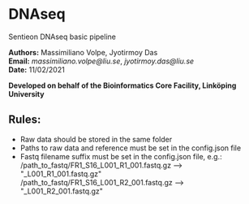# DNAseq
Sentieon DNAseq basic pipeline

__Authors:__ Massimiliano Volpe, Jyotirmoy Das\
__Email:__ _massimiliano.volpe@liu.se_, _jyotirmoy.das@liu.se_\
__Date:__ 11/02/2021

__Developed on behalf of the Bioinformatics Core Facility, Linköping University__

## Rules:
- Raw data should be stored in the same folder
- Paths to raw data and reference must be set in the config.json file
- Fastq filename suffix must be set in the config.json file, e.g.:\
  /path_to_fastq/FR1_S16_L001_R1_001.fastq.gz --> "_L001_R1_001.fastq.gz"\
  /path_to_fastq/FR1_S16_L001_R2_001.fastq.gz --> "_L001_R2_001.fastq.gz"
  
[//]: # (This is a comment.)

